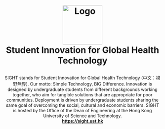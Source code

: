 <h1>
  <p align="center">
  <a href="https://github.com/sight-hkust">
    <img src="https://avatars.githubusercontent.com/u/61627987?s=200&v=4" alt="Logo" width="128">
  </a>
  <br>Student Innovation for Global Health Technology
</h1>
<p align="center">
  SIGHT stands for Student Innovation for Global Health Technology (中文：視野無界). Our motto: Simple Technology, BIG Difference. Innovation is designed by undergraduate students from different backgrounds working together, who aim for tangible solutions that are appropriate for poor communities. Deployment is driven by undergraduate students sharing the same goal of overcoming the social, cultural and economic barriers. SIGHT is hosted by the Office of the Dean of Engineering at the Hong Kong University of Science and Technology.
  <br />
  <strong><a href="https://sight.ust.hk">https://sight.ust.hk</a></strong>
</p>
